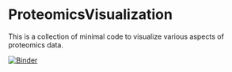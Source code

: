 # ProteomicsVisualization
This is a collection of minimal code to visualize various aspects of proteomics data.

[![Binder](https://mybinder.org/badge_logo.svg)](https://mybinder.org/v2/gh/JuliaS92/ProteomicsVisualization/main/tree)
